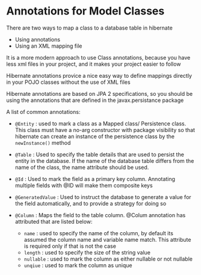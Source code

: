 # Annotations for Model Classes

There are two ways to map a class to a database table in hibernate
- Using annotations
- Using an XML mapping file

It is a more modern approach to use Class annotations, because you have less xml files in your project, and it makes your project easier to follow

Hibernate annotations provice a nice easy way to define mappings directly in your POJO classes without the use of XML files

Hibernate annotations are based on JPA 2 specifications, so you should be using the annotations that are defined in the javax.persistance package

A list of common annotations:

- `@Entity` : used to mark a class as a Mapped class/ Persistence class. This class must have a no-arg constructor with package visibility so that hibernate can create an instance of the persistence class by the `newInstance()` method

- `@Table` : Used to specify the table details that are used to persist the entity in the database. If the name of the database table differs from the name of the class, the name attribute should be used.

- `@Id` : Used to mark the field as a primary key column. Annotating multiple fields with @ID will make them composite keys

- `@GeneratedValue` : Used to instruct the database to generate a value for the field automatically, and to provide a strategy for doing so

- `@Column` : Maps the field to the table column. @Colum annotation has attributed that are listed below:
    - `name` : used to specify the name of the column, by default its assumed the column name and variable name match. This attribute is required only if that is not the case
    - `length` : used to specify the size of the string value
    - `nullable` : used to mark the column as either nullable or not nullable
    - `unqiue` : used to mark the column as unique

